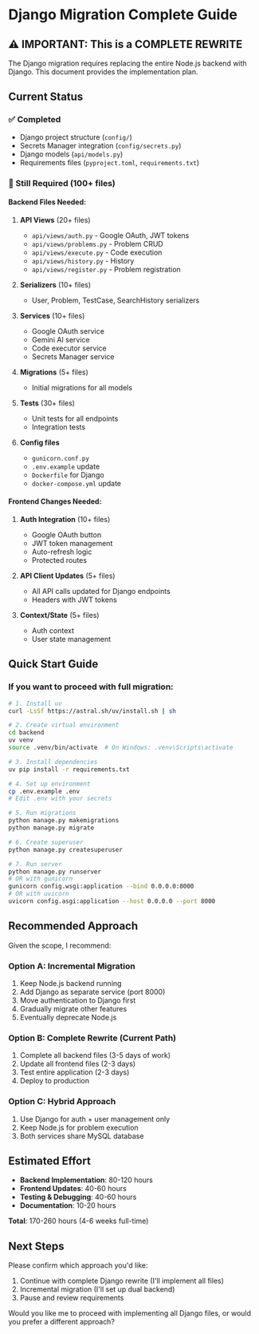 # Django Migration Complete Guide

## ⚠️ IMPORTANT: This is a COMPLETE REWRITE

The Django migration requires replacing the entire Node.js backend with Django. This document provides the implementation plan.

## Current Status

### ✅ Completed
- Django project structure (`config/`)
- Secrets Manager integration (`config/secrets.py`)
- Django models (`api/models.py`)
- Requirements files (`pyproject.toml`, `requirements.txt`)

### 🚧 Still Required (100+ files)

#### Backend Files Needed:
1. **API Views** (20+ files)
   - `api/views/auth.py` - Google OAuth, JWT tokens
   - `api/views/problems.py` - Problem CRUD
   - `api/views/execute.py` - Code execution
   - `api/views/history.py` - History
   - `api/views/register.py` - Problem registration

2. **Serializers** (10+ files)
   - User, Problem, TestCase, SearchHistory serializers

3. **Services** (10+ files)
   - Google OAuth service
   - Gemini AI service
   - Code executor service
   - Secrets Manager service

4. **Migrations** (5+ files)
   - Initial migrations for all models

5. **Tests** (30+ files)
   - Unit tests for all endpoints
   - Integration tests

6. **Config files**
   - `gunicorn.conf.py`
   - `.env.example` update
   - `Dockerfile` for Django
   - `docker-compose.yml` update

#### Frontend Changes Needed:
1. **Auth Integration** (10+ files)
   - Google OAuth button
   - JWT token management
   - Auto-refresh logic
   - Protected routes

2. **API Client Updates** (5+ files)
   - All API calls updated for Django endpoints
   - Headers with JWT tokens

3. **Context/State** (5+ files)
   - Auth context
   - User state management

## Quick Start Guide

### If you want to proceed with full migration:

```bash
# 1. Install uv
curl -LsSf https://astral.sh/uv/install.sh | sh

# 2. Create virtual environment
cd backend
uv venv
source .venv/bin/activate  # On Windows: .venv\Scripts\activate

# 3. Install dependencies
uv pip install -r requirements.txt

# 4. Set up environment
cp .env.example .env
# Edit .env with your secrets

# 5. Run migrations
python manage.py makemigrations
python manage.py migrate

# 6. Create superuser
python manage.py createsuperuser

# 7. Run server
python manage.py runserver
# OR with gunicorn
gunicorn config.wsgi:application --bind 0.0.0.0:8000
# OR with uvicorn
uvicorn config.asgi:application --host 0.0.0.0 --port 8000
```

## Recommended Approach

Given the scope, I recommend:

### Option A: Incremental Migration
1. Keep Node.js backend running
2. Add Django as separate service (port 8000)
3. Move authentication to Django first
4. Gradually migrate other features
5. Eventually deprecate Node.js

### Option B: Complete Rewrite (Current Path)
1. Complete all backend files (3-5 days of work)
2. Update all frontend files (2-3 days)
3. Test entire application (2-3 days)
4. Deploy to production

### Option C: Hybrid Approach
1. Use Django for auth + user management only
2. Keep Node.js for problem execution
3. Both services share MySQL database

## Estimated Effort

- **Backend Implementation**: 80-120 hours
- **Frontend Updates**: 40-60 hours
- **Testing & Debugging**: 40-60 hours
- **Documentation**: 10-20 hours

**Total**: 170-260 hours (4-6 weeks full-time)

## Next Steps

Please confirm which approach you'd like:
1. Continue with complete Django rewrite (I'll implement all files)
2. Incremental migration (I'll set up dual backend)
3. Pause and review requirements

Would you like me to proceed with implementing all Django files, or would you prefer a different approach?
